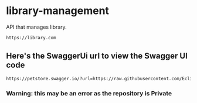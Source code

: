 # library-management
API that manages library.

```sh
https://library.com
```
## Here's the SwaggerUi url to view the Swagger UI code

```sh
https://petstore.swagger.io/?url=https://raw.githubusercontent.com/Eclisher/library-management/oas-td3-std22007/docs/api.yml
```


### Warning: this may be an error as the repository is Private
